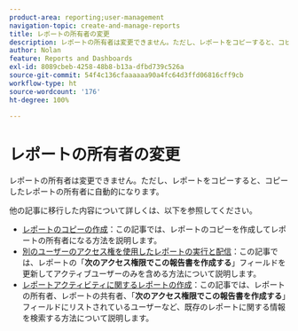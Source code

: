 ```yaml
---
product-area: reporting;user-management
navigation-topic: create-and-manage-reports
title: レポートの所有者の変更
description: レポートの所有者は変更できません。ただし、レポートをコピーすると、コピーしたレポートの所有者に自動的になります。
author: Nolan
feature: Reports and Dashboards
exl-id: 8089cbeb-4258-48b8-b13a-dfbd739c526a
source-git-commit: 54f4c136cfaaaaaa90a4fc64d3ffd06816cff9cb
workflow-type: ht
source-wordcount: '176'
ht-degree: 100%

---
```


# レポートの所有者の変更

レポートの所有者は変更できません。ただし、レポートをコピーすると、コピーしたレポートの所有者に自動的になります。

他の記事に移行した内容について詳しくは、以下を参照してください。

* [レポートのコピーの作成](../../../reports-and-dashboards/reports/creating-and-managing-reports/create-copy-report.md)：この記事では、レポートのコピーを作成してレポートの所有者になる方法を説明します。
* [別のユーザーのアクセス権を使用したレポートの実行と配信](../../../reports-and-dashboards/reports/creating-and-managing-reports/run-deliver-report-access-rights-another-user.md)：この記事では、レポートの「**次のアクセス権限でこの報告書を作成する**」フィールドを更新してアクティブユーザーのみを含める方法について説明します。
* [レポートアクティビティに関するレポートの作成](../../../reports-and-dashboards/reports/report-usage/create-report-reporting-activities.md)：この記事では、レポートの所有者、レポートの共有者、「**次のアクセス権限でこの報告書を作成する**」フィールドにリストされているユーザーなど、既存のレポートに関する情報を検索する方法について説明します。

